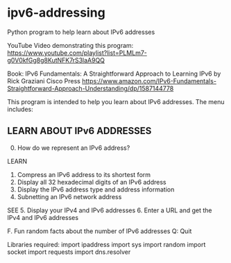 # ipv6-addressing
Python program to help learn about IPv6 addresses

YouTube Video demonstrating this program:
https://www.youtube.com/playlist?list=PLMLm7-g0V0kfGg8g8KutNFK7rS3laA9QQ

Book:
IPv6 Fundamentals: A Straightforward Approach to Learning IPv6
by Rick Graziani
Cisco Press
https://www.amazon.com/IPv6-Fundamentals-Straightforward-Approach-Understanding/dp/1587144778

This program is intended to help you learn about IPv6 addresses.
The menu includes:

LEARN ABOUT IPv6 ADDRESSES
---------------------------
0. How do we represent an IPv6 address?

LEARN
1. Compress an IPv6 address to its shortest form
2. Display all 32 hexadecimal digits of an IPv6 address
3. Display the IPv6 address type and address information
4. Subnetting an IPv6 network address

SEE
5. Display your IPv4 and IPv6 addresses
6. Enter a URL and get the IPv4 and IPv6 addresses

F. Fun random facts about the number of IPv6 addresses
Q: Quit

Libraries required:
import ipaddress
import sys
import random
import socket
import requests
import dns.resolver
